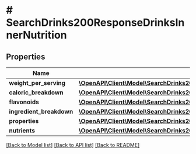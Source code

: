 # # SearchDrinks200ResponseDrinksInnerNutrition

## Properties

Name | Type | Description | Notes
------------ | ------------- | ------------- | -------------
**weight_per_serving** | [**\OpenAPI\Client\Model\SearchDrinks200ResponseDrinksInnerNutritionWeightPerServing**](SearchDrinks200ResponseDrinksInnerNutritionWeightPerServing.md) |  | [optional]
**caloric_breakdown** | [**\OpenAPI\Client\Model\SearchDrinks200ResponseDrinksInnerNutritionCaloricBreakdown**](SearchDrinks200ResponseDrinksInnerNutritionCaloricBreakdown.md) |  | [optional]
**flavonoids** | [**\OpenAPI\Client\Model\SearchDrinks200ResponseDrinksInnerNutritionFlavonoidsInner[]**](SearchDrinks200ResponseDrinksInnerNutritionFlavonoidsInner.md) |  | [optional]
**ingredient_breakdown** | [**\OpenAPI\Client\Model\SearchDrinks200ResponseDrinksInnerNutritionIngredientBreakdownInner[]**](SearchDrinks200ResponseDrinksInnerNutritionIngredientBreakdownInner.md) |  | [optional]
**properties** | [**\OpenAPI\Client\Model\SearchDrinks200ResponseDrinksInnerNutritionFlavonoidsInner[]**](SearchDrinks200ResponseDrinksInnerNutritionFlavonoidsInner.md) |  | [optional]
**nutrients** | [**\OpenAPI\Client\Model\SearchDrinks200ResponseDrinksInnerNutritionNutrientsInner[]**](SearchDrinks200ResponseDrinksInnerNutritionNutrientsInner.md) |  | [optional]

[[Back to Model list]](../../README.md#models) [[Back to API list]](../../README.md#endpoints) [[Back to README]](../../README.md)
